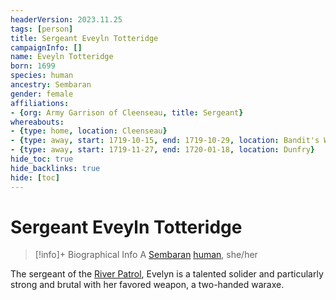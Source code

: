 ```yaml
---
headerVersion: 2023.11.25
tags: [person]
title: Sergeant Eveyln Totteridge
campaignInfo: []
name: Eveyln Totteridge
born: 1699
species: human
ancestry: Sembaran
gender: female
affiliations:
- {org: Army Garrison of Cleenseau, title: Sergeant}
whereabouts:
- {type: home, location: Cleenseau}
- {type: away, start: 1719-10-15, end: 1719-10-29, location: Bandit's Way}
- {type: away, start: 1719-11-27, end: 1720-01-18, location: Dunfry}
hide_toc: true
hide_backlinks: true
hide: [toc]
---
```

# Sergeant Eveyln Totteridge
>[!info]+ Biographical Info
> A [Sembaran](<../../gazetteer/greater-sembara/sembara/sembara.md>) [human](<../../species/humans/humans.md>), she/her
> 
> 
>> 

The sergeant of the [River Patrol](<../../groups/sembaran-army/army-garrison-of-cleenseau.md>), Evelyn is a talented solider and particularly strong and brutal with her favored weapon, a two-handed waraxe.